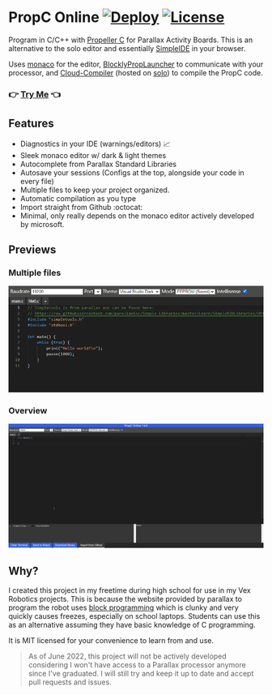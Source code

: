 # PropC Online [![Deploy](https://github.com/DvvCz/PropC-Online/actions/workflows/deploy.yml/badge.svg)](https://github.com/DvvCz/PropC-Online/actions) [![License](https://img.shields.io/github/license/DvvCz/PropC-Online?color=red)](https://opensource.org/licenses/MIT)
Program in C/C++ with [Propeller C](https://www.parallax.com/education/programming-languages/propeller-c) for Parallax Activity Boards.
This is an alternative to the solo editor and essentially [SimpleIDE](https://learn.parallax.com/tutorials/language/propeller-c/propeller-c-set-simpleide) in your browser.

Uses [monaco](https://github.com/microsoft/monaco-editor) for the editor, [BlocklyPropLauncher](https://github.com/parallaxinc/BlocklyPropLauncher) to communicate with your processor, and [Cloud-Compiler](https://github.com/parallaxinc/Cloud-Compiler) (hosted on [solo](https://solo.parallax.com/)) to compile the PropC code.

### 👉 [Try Me](https://dvvcz.github.io/PropC-Online) 👈

## Features
* Diagnostics in your IDE (warnings/editors) 📈
* Sleek monaco editor w/ dark & light themes
* Autocomplete from Parallax Standard Libraries
* Autosave your sessions (Configs at the top, alongside your code in every file)
* Multiple files to keep your project organized.
* Automatic compilation as you type
* Import straight from Github :octocat:
* Minimal, only really depends on the monaco editor actively developed by microsoft.

## Previews
### Multiple files
![multifiles](assets/multifiles.gif)

### Overview
![overview](assets/overview.gif)

## Why?

I created this project in my freetime during high school for use in my Vex Robotics projects. This is because the website provided by parallax to program the robot uses [block programming](https://developers.google.com/blockly) which is clunky and very quickly causes freezes, especially on school laptops. Students can use this as an alternative assuming they have basic knowledge of C programming.

It is MIT licensed for your convenience to learn from and use.

> As of June 2022, this project will not be actively developed considering I won't have access to a Parallax processor anymore since I've graduated. I will still try and keep it up to date and accept pull requests and issues.